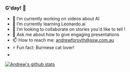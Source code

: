 ### G'day! 👋

- 🔭 I’m currently working on videos about AI
- 🌱 I’m currently learning Leonardo.ai
- 👯 I’m looking to collaborate on stories you'd like to tell !
- 💬 Ask me about how to give engaging presentations
- 📫 How to reach me: andrewforsyth@ssw.com.au
- ⚡ Fun fact: Burmese cat lover!
- 
[![Andrew's github stats](https://github-readme-stats.vercel.app/api?username=apforsyth&theme=dark)](https://github.com/apforsyth/github-readme-stats)
